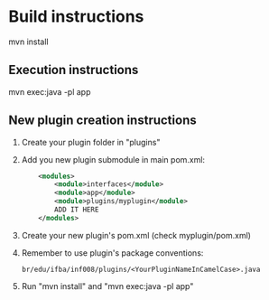 # Build instructions

mvn install

## Execution instructions

mvn exec:java -pl app

## New plugin creation instructions

1. Create your plugin folder in "plugins"
2. Add you new plugin submodule in main pom.xml:

   ```xml
       <modules>
           <module>interfaces</module>
           <module>app</module>
           <module>plugins/myplugin</module>
           ADD IT HERE
       </modules>
   ```

3. Create your new plugin's pom.xml (check myplugin/pom.xml)
4. Remember to use plugin's package conventions:

   `br/edu/ifba/inf008/plugins/<YourPluginNameInCamelCase>.java`

5. Run "mvn install" and "mvn exec:java -pl app"
